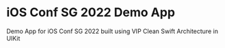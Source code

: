 # iOS Conf SG 2022 Demo App
Demo App for iOS Conf SG 2022 built using VIP Clean Swift Architecture in UIKit
